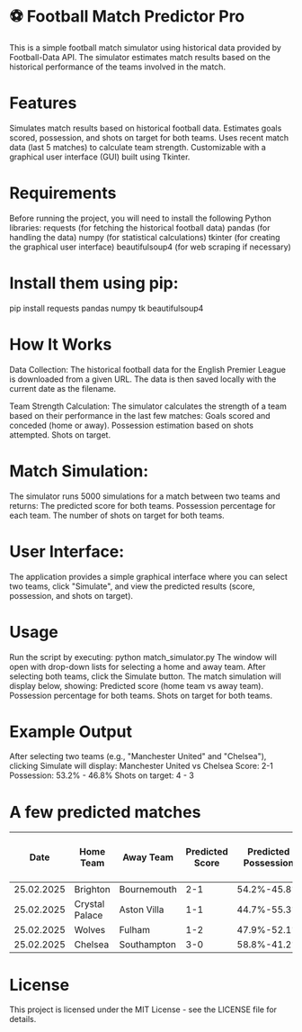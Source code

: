 # ⚽ Football Match Predictor Pro
This is a simple football match simulator using historical data provided by Football-Data API. The simulator estimates match results based on the historical performance of the teams involved in the match.

# Features
Simulates match results based on historical football data.
Estimates goals scored, possession, and shots on target for both teams.
Uses recent match data (last 5 matches) to calculate team strength.
Customizable with a graphical user interface (GUI) built using Tkinter.

# Requirements
Before running the project, you will need to install the following Python libraries:
requests (for fetching the historical football data)
pandas (for handling the data)
numpy (for statistical calculations)
tkinter (for creating the graphical user interface)
beautifulsoup4 (for web scraping if necessary)

# Install them using pip:
pip install requests pandas numpy tk beautifulsoup4

# How It Works
Data Collection:
The historical football data for the English Premier League is downloaded from a given URL. The data is then saved locally with the current date as the filename.

Team Strength Calculation:
The simulator calculates the strength of a team based on their performance in the last few matches:
Goals scored and conceded (home or away).
Possession estimation based on shots attempted.
Shots on target.

# Match Simulation:
The simulator runs 5000 simulations for a match between two teams and returns:
The predicted score for both teams.
Possession percentage for each team.
The number of shots on target for both teams.

# User Interface:
The application provides a simple graphical interface where you can select two teams, click "Simulate", and view the predicted results (score, possession, and shots on target).

# Usage
Run the script by executing:
python match_simulator.py
The window will open with drop-down lists for selecting a home and away team.
After selecting both teams, click the Simulate button.
The match simulation will display below, showing:
Predicted score (home team vs away team).
Possession percentage for both teams.
Shots on target for both teams.

# Example Output
After selecting two teams (e.g., "Manchester United" and "Chelsea"), clicking Simulate will display:
Manchester United vs Chelsea
Score: 2-1
Possession: 53.2% - 46.8%
Shots on target: 4 - 3

# A few predicted matches
| Date       | Home Team     | Away Team    | Predicted Score | Predicted Possession | Predicted Shots on Target | Actual Score | Actual Possession | Actual Shots on Target |
|------------|---------------|--------------|-----------------|----------------------|---------------------------|--------------|--------------------|------------------------|
| 25.02.2025 | Brighton      | Bournemouth  | 2-1             | 54.2%-45.8%          | 5-7                       | 2-1          | 44%-56%            | 4-5                    |
| 25.02.2025 | Crystal Palace| Aston Villa  | 1-1             | 44.7%-55.3%          | 9-4                       | 4-1          | 36%-64%            | 6-2                    |
| 25.02.2025 | Wolves        | Fulham       | 1-2             | 47.9%-52.1%          | 5-6                       | 1-2          | 60%-40%            | 5-5                    |
| 25.02.2025 | Chelsea       | Southampton  | 3-0             | 58.8%-41.2%          | 11-4                      | 4-0          | 60%-40%            | 10-2                   |

# License
This project is licensed under the MIT License - see the LICENSE file for details.
